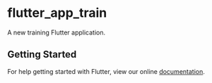 # flutter_app_train

A new training Flutter application.

## Getting Started

For help getting started with Flutter, view our online
[documentation](https://flutter.io/).
